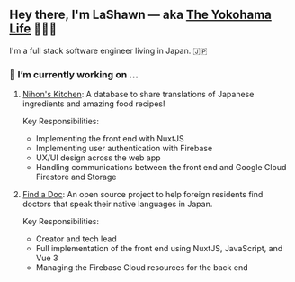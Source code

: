 ## Hey there, I'm LaShawn — aka [The Yokohama Life](https://theyokohamalife.com) 🙋🏾‍♀️

I'm a full stack software engineer living in Japan. 🇯🇵

### 🔭 I’m currently working on ...
1. [Nihon's Kitchen](https://github.com/nihonskitchen/frontend): A database to share translations of Japanese ingredients and amazing food recipes!  

    Key Responsibilities:  
    * Implementing the front end with NuxtJS
    * Implementing user authentication with Firebase
    * UX/UI design across the web app
    * Handling communications between the front end and Google Cloud Firestore and Storage

2. [Find a Doc](https://github.com/Our-Japan-Life/findadoc): An open source project to help foreign residents find doctors that speak their native languages in Japan.  

    Key Responsibilities: 
    * Creator and tech lead
    * Full implementation of the front end using NuxtJS, JavaScript, and Vue 3
    * Managing the Firebase Cloud resources for the back end

<!--
**theyokohamalife/theyokohamalife** is a ✨ _special_ ✨ repository because its `README.md` (this file) appears on your GitHub profile.

Here are some ideas to get you started:

- 
- 🌱 I’m currently learning ...
- 👯 I’m looking to collaborate on ...
- 🤔 I’m looking for help with ...
- 💬 Ask me about ...
- 📫 How to reach me: ...
- 😄 Pronouns: ...
- ⚡ Fun fact: ...
-->
